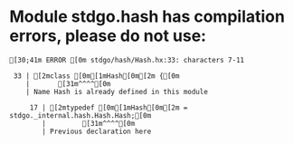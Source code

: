 # Module stdgo.hash has compilation errors, please do not use:
```
[30;41m ERROR [0m stdgo/hash/Hash.hx:33: characters 7-11

 33 | [2mclass [0m[1mHash[0m[2m {[0m
    |       [31m^^^^[0m
    | Name Hash is already defined in this module

     17 | [2mtypedef [0m[1mHash[0m[2m = stdgo._internal.hash.Hash.Hash;[0m
        |         [31m^^^^[0m
        | Previous declaration here


```

